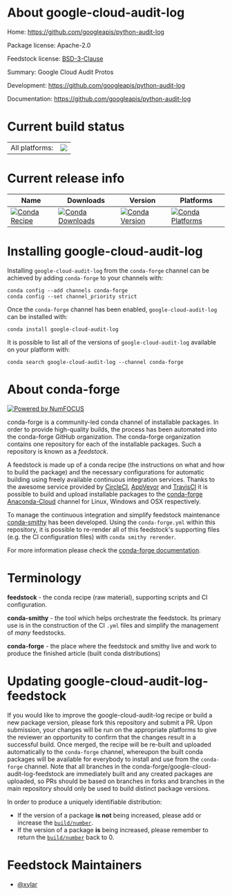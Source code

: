 About google-cloud-audit-log
============================

Home: https://github.com/googleapis/python-audit-log

Package license: Apache-2.0

Feedstock license: [BSD-3-Clause](https://github.com/conda-forge/google-cloud-audit-log-feedstock/blob/master/LICENSE.txt)

Summary: Google Cloud Audit Protos

Development: https://github.com/googleapis/python-audit-log

Documentation: https://github.com/googleapis/python-audit-log

Current build status
====================


<table><tr><td>All platforms:</td>
    <td>
      <a href="https://dev.azure.com/conda-forge/feedstock-builds/_build/latest?definitionId=13089&branchName=master">
        <img src="https://dev.azure.com/conda-forge/feedstock-builds/_apis/build/status/google-cloud-audit-log-feedstock?branchName=master">
      </a>
    </td>
  </tr>
</table>

Current release info
====================

| Name | Downloads | Version | Platforms |
| --- | --- | --- | --- |
| [![Conda Recipe](https://img.shields.io/badge/recipe-google--cloud--audit--log-green.svg)](https://anaconda.org/conda-forge/google-cloud-audit-log) | [![Conda Downloads](https://img.shields.io/conda/dn/conda-forge/google-cloud-audit-log.svg)](https://anaconda.org/conda-forge/google-cloud-audit-log) | [![Conda Version](https://img.shields.io/conda/vn/conda-forge/google-cloud-audit-log.svg)](https://anaconda.org/conda-forge/google-cloud-audit-log) | [![Conda Platforms](https://img.shields.io/conda/pn/conda-forge/google-cloud-audit-log.svg)](https://anaconda.org/conda-forge/google-cloud-audit-log) |

Installing google-cloud-audit-log
=================================

Installing `google-cloud-audit-log` from the `conda-forge` channel can be achieved by adding `conda-forge` to your channels with:

```
conda config --add channels conda-forge
conda config --set channel_priority strict
```

Once the `conda-forge` channel has been enabled, `google-cloud-audit-log` can be installed with:

```
conda install google-cloud-audit-log
```

It is possible to list all of the versions of `google-cloud-audit-log` available on your platform with:

```
conda search google-cloud-audit-log --channel conda-forge
```


About conda-forge
=================

[![Powered by NumFOCUS](https://img.shields.io/badge/powered%20by-NumFOCUS-orange.svg?style=flat&colorA=E1523D&colorB=007D8A)](http://numfocus.org)

conda-forge is a community-led conda channel of installable packages.
In order to provide high-quality builds, the process has been automated into the
conda-forge GitHub organization. The conda-forge organization contains one repository
for each of the installable packages. Such a repository is known as a *feedstock*.

A feedstock is made up of a conda recipe (the instructions on what and how to build
the package) and the necessary configurations for automatic building using freely
available continuous integration services. Thanks to the awesome service provided by
[CircleCI](https://circleci.com/), [AppVeyor](https://www.appveyor.com/)
and [TravisCI](https://travis-ci.com/) it is possible to build and upload installable
packages to the [conda-forge](https://anaconda.org/conda-forge)
[Anaconda-Cloud](https://anaconda.org/) channel for Linux, Windows and OSX respectively.

To manage the continuous integration and simplify feedstock maintenance
[conda-smithy](https://github.com/conda-forge/conda-smithy) has been developed.
Using the ``conda-forge.yml`` within this repository, it is possible to re-render all of
this feedstock's supporting files (e.g. the CI configuration files) with ``conda smithy rerender``.

For more information please check the [conda-forge documentation](https://conda-forge.org/docs/).

Terminology
===========

**feedstock** - the conda recipe (raw material), supporting scripts and CI configuration.

**conda-smithy** - the tool which helps orchestrate the feedstock.
                   Its primary use is in the construction of the CI ``.yml`` files
                   and simplify the management of *many* feedstocks.

**conda-forge** - the place where the feedstock and smithy live and work to
                  produce the finished article (built conda distributions)


Updating google-cloud-audit-log-feedstock
=========================================

If you would like to improve the google-cloud-audit-log recipe or build a new
package version, please fork this repository and submit a PR. Upon submission,
your changes will be run on the appropriate platforms to give the reviewer an
opportunity to confirm that the changes result in a successful build. Once
merged, the recipe will be re-built and uploaded automatically to the
`conda-forge` channel, whereupon the built conda packages will be available for
everybody to install and use from the `conda-forge` channel.
Note that all branches in the conda-forge/google-cloud-audit-log-feedstock are
immediately built and any created packages are uploaded, so PRs should be based
on branches in forks and branches in the main repository should only be used to
build distinct package versions.

In order to produce a uniquely identifiable distribution:
 * If the version of a package **is not** being increased, please add or increase
   the [``build/number``](https://docs.conda.io/projects/conda-build/en/latest/resources/define-metadata.html#build-number-and-string).
 * If the version of a package **is** being increased, please remember to return
   the [``build/number``](https://docs.conda.io/projects/conda-build/en/latest/resources/define-metadata.html#build-number-and-string)
   back to 0.

Feedstock Maintainers
=====================

* [@xylar](https://github.com/xylar/)

